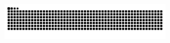 <picture>
  <source media="(prefers-color-scheme: dark)" srcset="https://raw.githubusercontent.com/mari-codes/mari-codes/output/github-contribution-grid-snake-dark.svg">
  <source media="(prefers-color-scheme: light)" srcset="https://raw.githubusercontent.com/mari-codes/mari-codes/output/github-contribution-grid-snake.svg">
  <img alt="github contribution grid snake animation" src="https://raw.githubusercontent.com/mari-codes/mari-codes/output/github-contribution-grid-snake.svg">
</picture>
